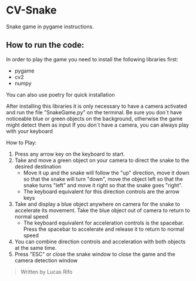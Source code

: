 # CV-Snake
Snake game in pygame instructions.

## How to run the code:
In order to play the game you need to install the following libraries first:
- pygame
- cv2
- numpy

You can also use poetry for quick installation

After installing this libraries it is only necessary to have a camera activated and run the file "SnakeGame.py" on the terminal.
Be sure you don´t have noticeable blue or green objects on the background, otherwise the game might detect them as input
If you don´t have a camera, you can always play with your keyboard

How to Play: 
1) Press any arrow key on the keyboard to start. 
2) Take and move a green object on your camera to direct the snake to the desired destination
   -  Move it up and the snake will follow the "up" direction, move it down so that the snake will turn "down", move the object left so that the snake turns "left" and move it right so that the snake goes "right".
   - The keyboard equivalent for this direction controls are the arrow keys
3) Take and display a blue object anywhere on camera for the snake to accelerate its movement. Take the blue object out of camera to return to normal speed
   - The keyboard equivalent for acceleration controls is the spacebar. Press the spacebar to accelerate and release it to return to normal speed
4) You can combine direction controls and acceleration with both objects at the same time.
5) Press "ESC" or close the snake window to close the game and the camera detection window

>Written by Lucas Rifo 
